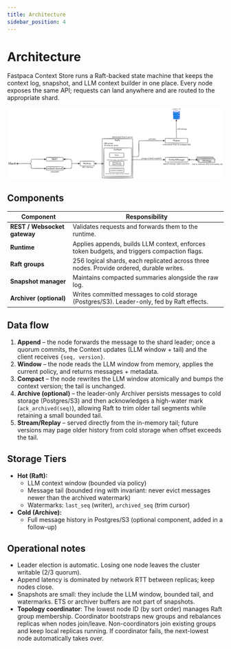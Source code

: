 ```yaml
---
title: Architecture
sidebar_position: 4
---
```


# Architecture

Fastpaca Context Store runs a Raft-backed state machine that keeps the context log, snapshot, and LLM context builder in one place. Every node exposes the same API; requests can land anywhere and are routed to the appropriate shard.

![Fastpaca Context Store Architecture](./img/architecture.png)

## Components

| Component | Responsibility |
| --- | --- |
| **REST / Websocket gateway** | Validates requests and forwards them to the runtime. |
| **Runtime** | Applies appends, builds LLM context, enforces token budgets, and triggers compaction flags. |
| **Raft groups** | 256 logical shards, each replicated across three nodes.  Provide ordered, durable writes. |
| **Snapshot manager** | Maintains compacted summaries alongside the raw log. |
| **Archiver (optional)** | Writes committed messages to cold storage (Postgres/S3). Leader-only, fed by Raft effects. |

## Data flow

1. **Append** – the node forwards the message to the shard leader; once a quorum commits, the Context updates (LLM window + tail) and the client receives `{seq, version}`.
2. **Window** – the node reads the LLM window from memory, applies the current policy, and returns messages + metadata.
3. **Compact** – the node rewrites the LLM window atomically and bumps the context version; the tail is unchanged.
4. **Archive (optional)** – the leader-only Archiver persists messages to cold storage (Postgres/S3) and then acknowledges a high-water mark (`ack_archived(seq)`), allowing Raft to trim older tail segments while retaining a small bounded tail.
5. **Stream/Replay** – served directly from the in-memory tail; future versions may page older history from cold storage when offset exceeds the tail.

## Storage Tiers

- **Hot (Raft):**
  - LLM context window (bounded via policy)
  - Message tail (bounded ring with invariant: never evict messages newer than the archived watermark)
  - Watermarks: `last_seq` (writer), `archived_seq` (trim cursor)
- **Cold (Archive):**
  - Full message history in Postgres/S3 (optional component, added in a follow-up)

## Operational notes

- Leader election is automatic. Losing one node leaves the cluster writable (2/3 quorum).
- Append latency is dominated by network RTT between replicas; keep nodes close.
- Snapshots are small: they include the LLM window, bounded tail, and watermarks. ETS or archiver buffers are not part of snapshots.
- **Topology coordinator**: The lowest node ID (by sort order) manages Raft group membership. Coordinator bootstraps new groups and rebalances replicas when nodes join/leave. Non-coordinators join existing groups and keep local replicas running. If coordinator fails, the next-lowest node automatically takes over.
